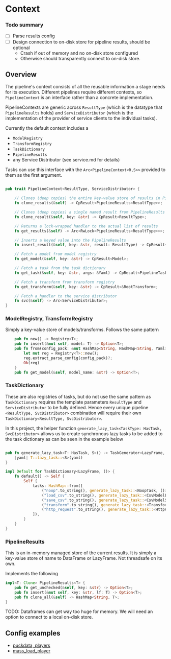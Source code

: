 # Context

### Todo summary

- [ ] Parse results config
- [ ] Design connection to on-disk store for pipeline results, should be optional
  - Crash if out of memory and no on-disk store configured
  - Otherwise should transparently connect to on-disk store.

## Overview

The pipeline's context consists of all the reusable information a stage needs for its execution.
Different pipelines require different contexts, so `PipelineContext` is an interface rather than a
concrete implementation.

PipelineContexts are generic across `ResultType` (which is the datatype that `PipelineResults` holds)
and `ServiceDistributor` (which is the implementation of the provider of service clients to the individual
tasks).

Currently the default context includes a

- `ModelRegistry`
- `TransformRegistry`
- `TaskDictionary`
- `PipelineResults`
- any Service Distributor (see service.md for details)

Tasks can use this interface with the `Arc<PipelineContext<R,S>>` provided to them as the first argument.

```rs

pub trait PipelineContext<ResultType, ServiceDistributor> {

    // Clones (deep copies) the entire key-value store of results in PipelineResults currently
    fn clone_results(&self) -> CpResult<PipelineResults<ResultType>>;

    // Clones (deep copies) a single named result from PipelineResults currently
    fn clone_result(&self, key: &str) -> CpResult<ResultType>;

    // Returns a lock-wrapped handler to the actual list of results
    fn get_results(&self) -> Arc<RwLock<PipelineResults<ResultType>>>;

    // Inserts a keyed value into the PipelineResults
    fn insert_result(&self, key: &str, result: ResultType) -> CpResult<Option<ResultType>>;

    // Fetch a model from model registry
    fn get_model(&self, key: &str) -> CpResult<Model>;

    // Fetch a task from the task dictionary
    fn get_task(&self, key: &str, args: &Yaml) -> CpResult<PipelineTask<ResultType, ServiceDistributor>>;

    // Fetch a transform from transform registry
    fn get_transform(&self, key: &str) -> CpResult<&RootTransform>;

    // Fetch a handler to the service distributor
    fn svc(&self) -> Arc<ServiceDistributor>;
}

```

### ModelRegistry, TransformRegistry

Simply a key-value store of models/transforms. Follows the same pattern

```rs
    pub fn new() -> Registry<T>;
    pub fn insert(&mut self, model: T) -> Option<T>;
    pub fn from(config_pack: &mut HashMap<String, HashMap<String, Yaml>>) -> CpResult<Registry<T>> {
        let mut reg = Registry<T>::new();
        reg.extract_parse_config(config_pack)?;
        Ok(reg)
    }
    pub fn get_model(&self, model_name: &str) -> Option<T>;
```

### TaskDictionary

These are also registries of tasks, but do not use the same pattern as `TaskDictionary` requires the 
template parameters `ResultType` and `ServiceDistributor` to be fully defined. Hence every unique pipeline 
`<ResultType, SvcDistributor>` combination will require their own `TaskDictionary<ResultType, SvcDistributor>`.

In this project, the helper function `generate_lazy_task<TaskType: HasTask, SvcDistributor>` allows us to 
create synchronous lazy tasks to be added to the task dictionary as can be seen in the example below

```rs

pub fn generate_lazy_task<T: HasTask, S>() -> TaskGenerator<LazyFrame, S> {
    |yaml| T::lazy_task::<S>(yaml)
}

impl Default for TaskDictionary<LazyFrame, ()> {
    fn default() -> Self {
        Self {
            tasks: HashMap::from([
                ("noop".to_string(), generate_lazy_task::<NoopTask, ()>()),
                ("load_csv".to_string(), generate_lazy_task::<CsvModelLoadTask, ()>()),
                ("save_csv".to_string(), generate_lazy_task::<CsvModelSaveTask, ()>()),
                ("transform".to_string(), generate_lazy_task::<TransformTask, ()>()),
                ("http_request".to_string(), generate_lazy_task::<HttpRequestTask, ()>()),
            ]),
        }
    }
}
```

### PipelineResults

This is an in-memory managed store of the current results. It is simply a key-value store of name to DataFrame
or LazyFrame. Not threadsafe on its own.

Implements the following

```rs
impl<T: Clone> PipelineResults<T> {
    pub fn get_unchecked(&self, key: &str) -> Option<T>;
    pub fn insert(&mut self, key: &str, lf: T) -> Option<T>;
    pub fn clone_all(&self) -> HashMap<String, T>;
}
```

TODO: Dataframes can get way too huge for memory. We will need an option to connect to a local 
on-disk store.


## Config examples

- [puckdata, players](https://github.com/cap-sized/capport/blob/main/config/example/pipeline.yml)
- [mass_load_player](https://github.com/cap-sized/capport/blob/main/config/pipeline.yml)